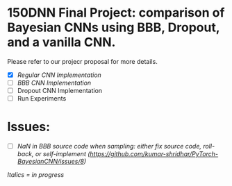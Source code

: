 # 150DNN Final Project: comparison of Bayesian CNNs using BBB, Dropout, and a vanilla CNN.
Please refer to our projecr proposal for more details.

- [x] *Regular CNN Implementation*
- [ ] *BBB CNN Implementation*
- [ ] Dropout CNN Implementation
- [ ] Run Experiments

# Issues:
- [ ] *NaN in BBB source code when sampling: either fix source code, roll-back, or self-implement (https://github.com/kumar-shridhar/PyTorch-BayesianCNN/issues/8)*

*Italics = in progress*
